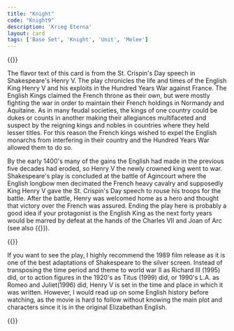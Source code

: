 ```yaml
---
title: "Knight"
code: "Knight9"
description: 'Krieg Eterna'
layout: card
tags: ['Base Set', 'Knight', 'Unit', 'Melee']
---
```

{{<card-detail-page title="Knight9" artwork="Portrait of a Man in Armor by Titan (1567)" attr="William Shakespeare" book="Henry V" >}}
<p>
The flavor text of this card is from the St. Crispin's Day speech in Shakespeare's Henry V. The play chronicles the life and times of the English King Henry V and his exploits in the Hundred Years War against France. The English Kings claimed the French throne as their own, but were mostly fighting the war in order to maintain their French holdings in Normandy and Aquitaine. As in many feudal societies, the kings of one country could be dukes or counts in another making their allegiances multifaceted and suspect by the reigning kings and nobles in countries where they held lesser titles. For this reason the French kings wished to expel the English monarchs from interfering in their country and the Hundred Years War allowed them to do so. 
</p>
<p>
By the early 1400's many of the gains the English had made in the previous five decades had eroded, so  Henry V the newly crowned king went to war. Shakespeare's play is concluded at the battle of Agincourt where the English longbow men decimated the French heavy cavalry and supposedly King Henry V gave the St. Crispin's Day speech to rouse his troops for the battle. After the battle, Henry was welcomed home as a hero and thought that victory over the French was assured. Ending the play here is probably a good idea if your protagonist is the English King as the next forty years would be marred by defeat at the hands of the Charles VII and Joan of Arc (see also {{<cardlink name="Pyre" code="pyre">}}).
</p>

{{<card-detail-image file="crispin.jpg" caption="Henry V (1989)">}}
<p>
If you want to see the play, I highly recommend the 1989 film release as it is one of the best adaptations of Shakespeare to the silver screen. Instead of transposing the time period and theme to world war II as Richard III (1995) did, or to action figures in the 1920's as Titus (1999) did, or 1990's L.A. as Romeo and Juliet(1996) did, Henry V is set in the time and place in which it was written. However, I would read up on some English history before watching, as the movie is hard to follow without knowing the main plot and characters since it is in the original Elizabethan English.
</p>
{{</card-detail-page>}}
